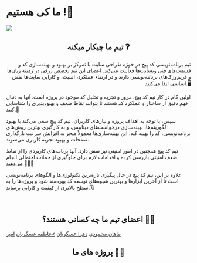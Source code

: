 # ما کی هستیم !👋
<img src="https://github.com/mahancrash/mahancrash/assets/134293649/0a0c95ac-bdb0-4041-9f71-af5164aa63c1" >

<h2 align="center">تیم ما چیکار میکنه ❓</h2>
<p align="right">تیم برنامه‌نویسی کد پیچ در حوزه طراحی سایت با تمرکز بر بهبود و بهینه‌سازی کد و قسمت‌های فنی وبسایت‌ها فعالیت می‌کند. اعضای این تیم تخصص ژرفی در زمینه زبان‌ها و فریم‌ورک‌های برنامه‌نویسی دارند و در ارتقاء عملکرد، امنیت، و کارایی سایت‌ها نقش اساسی ایفا می‌کنند.🖥

اولین گام در کار تیم کد پیچ، مرور و تجزیه و تحلیل کد موجود در پروژه است. آنها به دنبال فهم دقیق از ساختار و عملکرد کد هستند تا بتوانند نقاط ضعف و بهبودپذیری را شناسایی کنند.📔

سپس، با توجه به اهداف پروژه و نیازهای کاربران، تیم کد پیچ سعی می‌کند با بهبود الگوریتم‌ها، بهینه‌سازی درخواست‌های دیتابیس، و به کارگیری بهترین روش‌های برنامه‌نویسی، کد را بهینه کند. این بهینه‌سازی‌ها معمولاً منجر به افزایش سرعت بارگذاری صفحات و بهبود تجربه کاربری می‌شوند.

تیم کد پیچ همچنین در امور امنیتی نیز نقش دارد. آنها برنامه‌های کاربردی را از نقاط ضعف امنیتی بازرسی کرده و اقدامات لازم برای جلوگیری از حملات احتمالی انجام می‌دهند.👨🏻‍💻

علاوه بر این، تیم کد پیچ در حال پیگیری تازه‌ترین تکنولوژی‌ها و الگوهای برنامه‌نویسی است تا از آخرین ابزارها و بهترین شیوه‌های توسعه کد بهره‌مند شود و پروژه‌ها را به سطح بالاتری از کیفیت و کارایی برساند.🗓</p>


<br>
<h2 align="center">اعضای تیم ما چه کسانی هستند؟ 👨‍🏫</h2>
<a href="https://github.com/mahancrx">ماهان محمودی</a>
<a href="https://github.com/zahraasgariyan">زهرا عسگریان</a>
<a href="https://github.com/Atefe-aa">>عاطفه عسگریان</a>
<a href="https://github.com/Amirejk43">امیر</a>
<br>
<h2 align="center">پروژه های ما 🔻🔺</h2>

